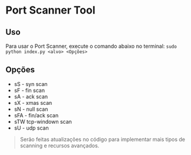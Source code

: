 # Port Scanner Tool

## Uso
  Para usar o Port Scanner, execute o comando abaixo no terminal:
  ```sudo python index.py <alvo> <Opções>```

## Opções
  * sS - syn scan
  * sF - fin scan
  * sA - ack scan
  * sX - xmas scan
  * sN - null scan
  * sFA - fin/ack scan
  * sTW tcp-windown scan
  * sU - udp scan

> Serão feitas atualizações no código para implementar mais tipos de scanning e recursos avançados.
